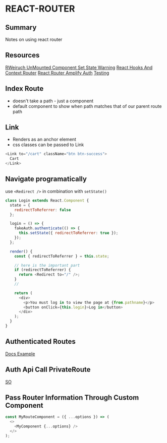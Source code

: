 # REACT-ROUTER

## Summary

Notes on using react router

## Resources

[RWeiruch UnMounted Component Set State Warning](https://www.robinwieruch.de/react-warning-cant-call-setstate-on-an-unmounted-component/)
[React Hooks And Context Router](https://medium.com/trabe/implementing-private-routes-with-react-router-and-hooks-ed38d0cf93d5)
[React Router Amplify Auth](https://www.rockyourcode.com/custom-react-hook-use-aws-amplify-auth/)
[Testing](https://github.com/ReactTraining/react-router/blob/master/packages/react-router/docs/guides/testing.md)

## Index Route

- doesn't take a path - just a component
- default component to show when path matches that of our parent route path

## Link

- Renders as an <a> anchor element
- css classes can be passed to Link

```javascript
<Link to="/cart" className="btn btn-success">
  Cart
</Link>
```

## Navigate programatically

use `<Redirect />` in combination with `setState()`

```javascript
class Login extends React.Component {
  state = {
    redirectToReferrer: false
  };

  login = () => {
    fakeAuth.authenticate(() => {
      this.setState({ redirectToReferrer: true });
    });
  };

  render() {
    const { redirectToReferrer } = this.state;

    // here is the important part
    if (redirectToReferrer) {
      return <Redirect to="/" />;
    }
    //

    return (
      <div>
        <p>You must log in to view the page at {from.pathname}</p>
        <button onClick={this.login}>Log in</button>
      </div>
    );
  }
}
```

## Authenticated Routes

[Docs Example](https://reacttraining.com/react-router/web/example/auth-workflow)

## Auth Api Call PrivateRoute

[SO](https://stackoverflow.com/questions/49309071/react-private-router-with-async-fetch-request)

## Pass Router Information Through Custom Component

```javascript
const MyRouteComponent = ({ ...options }) => (
  <>
    <MyComponent {...options} />
  </>
);
```
